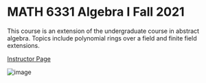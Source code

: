 # MATH 6331 Algebra I Fall 2021

This course is an extension of the undergraduate course in abstract algebra. Topics include polynomial rings over a field and finite field extensions.

[Instructor Page](https://webapps.utrgv.edu/aa/dm/index.cfm?action=profile&user=paulhermann.zieschang#courses)

![image](https://user-images.githubusercontent.com/6586811/130447596-ae3a34d2-0bac-4b12-9d82-0749e3cf0420.png)

